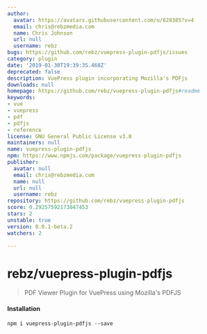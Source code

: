 ```yaml
---
author:
  avatar: https://avatars.githubusercontent.com/u/628385?v=4
  email: chris@rebzmedia.com
  name: Chris Johnson
  url: null
  username: rebz
bugs: https://github.com/rebz/vuepress-plugin-pdfjs/issues
category: plugin
date: '2019-01-30T19:39:35.468Z'
deprecated: false
description: VuePress plugin incorporating Mozilla's PDFjs
downloads: null
homepage: https://github.com/rebz/vuepress-plugin-pdfjs#readme
keywords:
- vue
- vuepress
- pdf
- pdfjs
- reference
license: GNU General Public License v3.0
maintainers: null
name: vuepress-plugin-pdfjs
npm: https://www.npmjs.com/package/vuepress-plugin-pdfjs
publisher:
  avatar: null
  email: chris@rebzmedia.com
  name: null
  url: null
  username: rebz
repository: https://github.com/rebz/vuepress-plugin-pdfjs
score: 0.29257592173047453
stars: 2
unstable: true
version: 0.0.1-beta.2
watchers: 2

---
```


# rebz/vuepress-plugin-pdfjs

> PDF Viewer Plugin for VuePress using Mozilla's PDFJS

#### Installation 
`npm i vuepress-plugin-pdfjs --save`